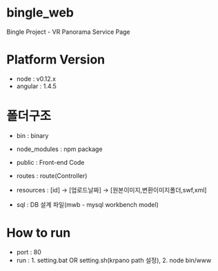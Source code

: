 # bingle_web
Bingle Project - VR Panorama Service Page


# Platform Version
- node : v0.12.x
- angular : 1.4.5


# 폴더구조
- bin : binary

- node_modules : npm package

- public : Front-end Code

- routes : route(Controller)

- resources : [id] -> [업로드날짜] -> [원본이미지,변환이미지폴더,swf,xml]

- sql : DB 설계 파일(mwb - mysql workbench model)


# How to run
- port : 80
- run : 1. setting.bat OR setting.sh(krpano path 설정), 2. node bin/www